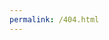 ```yaml
---
permalink: /404.html
---
```

<html lang="en">
<head>

   <meta charset="UTF-8">
    <title>404</title>
    <link rel="stylesheet" type="text/css" href="styles.css">
    <style>
        body {
        background-image: url("docs/assets/BloodMoon/BloodMoon.Edit.5.png");
        background-size: cover;
        background-position: center;
        background-repeat: no-repeat;
      }

        .text-container {
background-color: white;
padding: 20px;
border: 4px solid black;
margin: 50px;
max-width: 600px;
margin-left: auto;
margin-right: auto;
}

.center-text {
text-align: center;
}

.container {
text-align: center;
}

    </style>

</head>
<body>
 <div class="text-container">
    <h1 class="center-text">404</h1>
    <p class="center-text">Page not found.</p>

   <div id="LINKSBLOCK" class="container">

            <a href="MyPortfolio.html">My Photos</a>
            <a href="MyBlog.html">My Blog</a>
            <a href="AboutMe.html">About Me</a>
            <a href="mailto:perry1180@icloud.com">Contact Me</a>

   </div>
 </div>
</body>
</html>
